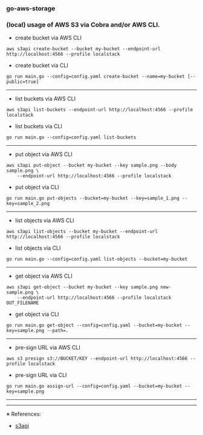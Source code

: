 ### go-aws-storage

### (local) usage of AWS S3 via Cobra and/or AWS CLI.

- create bucket via AWS CLI
```
aws s3api create-bucket --bucket my-bucket --endpoint-url http://localhost:4566 --profile localstack
```
- create bucket via CLI
```
go run main.go --config=config.yaml create-bucket --name=my-bucket [--public=true]
```
---

- list buckets via AWS CLI
```
aws s3api list-buckets --endpoint-url http://localhost:4566 --profile localstack
```
- list buckets via CLI
```
go run main.go --config=config.yaml list-buckets
```
---

- put object via AWS CLI
```
aws s3api put-object --bucket my-bucket --key sample.png --body sample.png \
    --endpoint-url http://localhost:4566 --profile localstack
```
- put object via CLI
```
go run main.go put-objects --bucket=my-bucket --key=sample_1.png --key=sample_2.png
```
---

- list objects via AWS CLI
```
aws s3api list-objects --bucket my-bucket --endpoint-url http://localhost:4566 --profile localstack
```
- list objects via CLI
```
go run main.go --config=config.yaml list-objects --bucket=my-bucket
```
---

- get object via AWS CLI
```
aws s3api get-object --bucket my-bucket --key sample.png new-sample.png \
    --endpoint-url http://localhost:4566 --profile localstack OUT_FILENAME
```
- get object via CLI
```
go run main.go get-object --config=config.yaml --bucket=my-bucket --key=sample.png --path=.
```
---

- pre-sign URL via AWS CLI
```
aws s3 presign s3://BUCKET/KEY --endpoint-url http://localhost:4566 --profile localstack
```
- pre-sign URL via CLI
```
go run main.go assign-url --config=config.yaml --bucket=my-bucket --key=sample.png
```
---

---
※ References:
- [s3api](https://awscli.amazonaws.com/v2/documentation/api/latest/reference/s3api/index.html)
